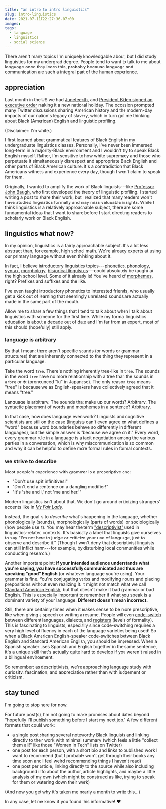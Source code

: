 ```yaml
---
title: "an intro to intro linguistics"
slug: intro-linguistics
date: 2021-07-11T22:27:36-07:00
images:
tags:
  - language
  - linguistics
  - social science
---
```


There aren't many topics I'm uniquely knowledgable about,
but I did study linguistics for my undergrad degree.
People tend to want to talk to me about language once they learn this,
probably because language and communication are such a integral part
of the human experience.

<!-- more -->

## appreciation

Last month in the US we had [Juneteenth](https://nmaahc.si.edu/blog-post/historical-legacy-juneteenth),
and [President Biden signed an executive order](https://www.whitehouse.gov/briefing-room/presidential-actions/2021/06/18/a-proclamation-on-juneteenth-day-of-observance-2021/)
making it a new national holiday.
The occasion prompted many Twitter discussions sharing American history
and the modern-day impacts of our nation's legacy of slavery,
which in turn got me thinking about Black (American) English
and linguistic profiling.

(Disclaimer: I'm white.)

I first learned about grammatical features of Black English
in my undergraduate linguistics classes.
Personally, I've never been immersed long-term in a majority-Black environment
and I wouldn't try to speak Black English myself.
Rather, I'm sensitive to how white supremacy and those who perpetuate it
simultaneously disrespect and appropriate Black English
and other parts of Black American culture.
It's a contradiction that Black Americans witness and experience every day,
though I won't claim to speak for them.

Originally, I wanted to amplify the work of Black linguists---like
[Professor John Baugh](https://psych.wustl.edu/people/john-baugh),
who first developed the theory of linguistic profiling.
I started writing a post to share their work,
but I realized that many readers won't have studied linguistics formally
and may miss valueable insights.
While I think linguistics is a relatively approachable subject,
there are some fundamental ideas that I want to share
before I start directing readers to scholarly work on Black English.

## linguistics what now?

In my opinion, linguistics is a fairly approachable subject.
It's a lot less abstract than, for example, high school math.
We're already experts at using our primary language
without even thinking about it.

In fact, I believe introductory linguistics topics---[phonetics](https://en.wikipedia.org/wiki/Phonetics),
[phonology](https://en.wikipedia.org/wiki/Phonology),
[syntax](https://en.wikipedia.org/wiki/Syntax),
[morphology](https://en.wikipedia.org/wiki/Morphology_(linguistics)),
[historical linguistics](https://en.wikipedia.org/wiki/Historical_linguistics)---could
absolutely be taught at the high school level.
Some of it already is!
You've heard of [morphemes](https://en.wikipedia.org/wiki/Morpheme), right?
Prefixes and suffixes and the like.

I've even taught introductory phonetics to interested friends,
who usually get a kick out of learning that seemingly unrelated sounds
are actually made in the same part of the mouth.

Allow me to share a few things that I tend to talk about
when I talk about linguistics with someone for the first time.
While my formal linguistics education is about a decade out of date
and I'm far from an expert, most of this should (hopefully) still apply.

### language is arbitrary

By that I mean: there aren't specific sounds (or words or grammar structures)
that are inherently connected to the thing they represent in a particular language.

Take the word `tree`.
There's nothing inherently tree-like in `tree`.
The sounds in the word `tree` have no more relationship with a tree
than the sounds in `arbre` or `木` (pronounced "ki" in Japanese).
The only reason `tree` means "tree" is because
we as English-speakers have collectively agreed that it means "tree."

Language is arbitrary.
The sounds that make up our words? Arbitrary.
The syntactic placement of words and morphemes in a sentence? Arbitrary.

In that case, how does language even work?
Linguists and cognitive scientists are still on the case
(linguists can't even agree on what defines a "word"
because word boundaries behave so differently in different languages),
but the simple answer is "because we agree on it."
Every word, every grammar rule in a language is a tacit negotiation
among the various parties in a conversation,
which is why miscommunication is so common
and why it can be helpful to define more formal rules
in formal contexts.

### we strive to describe

Most people's experience with grammar is a prescriptive one:

- "Don't use split infinitives!"
- "Don't end a sentence on a dangling modifier!"
- "It's 'she and I,' not 'me and her.'"

Modern linguistics isn't about that.
We don't go around criticizing strangers' accents
like in [_My Fair Lady_](https://en.wikipedia.org/wiki/My_Fair_Lady_(film)).

Instead, the goal is to _describe_ what's happening in the language,
whether phonologically (sounds), morphologically (parts of words),
or sociologically (how people use it).
You may hear the term ["descriptivist"](https://en.wikipedia.org/wiki/Linguistic_description#Descriptive_vs._prescriptive_linguistics)
used in linguistics-related contexts.
It's basically a label that linguists give ourselves to say
"I'm not here to judge or criticize your use of language,
just to observe and describe it."
(Though I won't deny that descriptivist linguists can still inflict
harm---for example, by disturbing local communities while conducting research.)

Another important point:
**if your intended audience understands what you're saying,
you have successfully communicated and thus are speaking "good" English**
(or whatever language you're using).
Your grammar is fine.
You're conjugating verbs and modifying nouns and placing prepositions
without even realizing it.
It might not match what we call [Standard American English](https://en.wikipedia.org/wiki/General_American_English),
but that doesn't make it bad grammar or bad English.
This is especially important to remember if what you speak
is a dominant variety of your language.
**Different doesn't mean incorrect.**

Still, there are certainly times when it makes sense to be more prescriptive,
like when giving a speech or writing a resume.
People will even [code-switch](https://en.wikipedia.org/wiki/Code-switching)
between different languages, dialects, and [registers](https://en.wikipedia.org/wiki/Register_(sociolinguistics))
(levels of formality).
This is fascinating to linguists, especially since code-switching requires
a very high level of fluency in each of the language varieties being used!
So when a Black American English-speaker code-switches between Black English
and Standard American English, you should be impressed.
When a Spanish speaker uses Spanish and English together in the same sentence,
it's a unique skill that's actually quite hard to develop
if you weren't raised in a bilingual environment.

So remember: as descriptivists, we're approaching language study
with curiosity, fascination, and appreciation
rather than with judgement or criticism.

## stay tuned

I'm going to stop here for now.

For future post(s), I'm not going to make promises about dates beyond
"hopefully I'll publish something before I start my next job."
A few different formats that could work:

- a single post sharing several noteworthy Black linguists
  and linking directly to their work with minimal summary
  (which feels a little "collect them all!"
  like those "Women in Tech" lists on Twitter)
- one post for each person, with a short bio and links to published work
  I want to recommend
  (but I probably won't get through their books any time soon
  and I feel weird recommending things I haven't read)
- one post per article, linking directly to the source
  while also including background info about the author,
  article highlights, and maybe a little analysis of my own
  (which might be construed as like, trying to speak for them
  or watering down their work)

(And now you get why it's taken me nearly a month to write this...)

In any case, let me know if you found this informative! ♥
